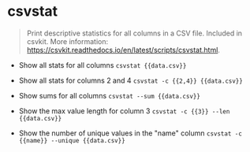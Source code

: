 # csvstat
> Print descriptive statistics for all columns in a CSV file.
> Included in csvkit.
> More information: <https://csvkit.readthedocs.io/en/latest/scripts/csvstat.html>.

- Show all stats for all columns
`csvstat {{data.csv}}`

- Show all stats for columns 2 and 4
`csvstat -c {{2,4}} {{data.csv}}`

- Show sums for all columns
`csvstat --sum {{data.csv}}`

- Show the max value length for column 3
`csvstat -c {{3}} --len {{data.csv}}`

- Show the number of unique values in the "name" column
`csvstat -c {{name}} --unique {{data.csv}}`
